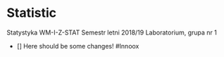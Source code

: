 # Statistic
Statystyka WM-I-Z-STAT  Semestr letni 2018/19  Laboratorium, grupa nr 1
- [] Here should be some changes! #Innoox
